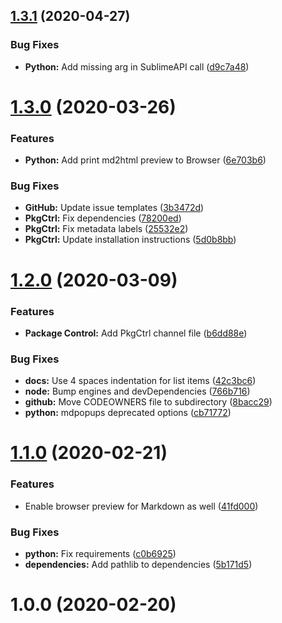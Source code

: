 ## [1.3.1](https://github.com/jrappen/sublime-print/compare/1.3.0...1.3.1) (2020-04-27)

### Bug Fixes

* **Python:** Add missing arg in SublimeAPI call ([d9c7a48](https://github.com/jrappen/sublime-print/commit/d9c7a48008fc2292f891a4376c6cd71825899158))

# [1.3.0](https://github.com/jrappen/sublime-print/compare/1.2.0...1.3.0) (2020-03-26)

### Features

* **Python:** Add print md2html preview to Browser ([6e703b6](https://github.com/jrappen/sublime-print/commit/6e703b6af5984b9b7560a449d11ecbee60bdbd7b))

### Bug Fixes

* **GitHub:** Update issue templates ([3b3472d](https://github.com/jrappen/sublime-print/commit/3b3472da26a00129a672ad941262c377f2ad3352))
* **PkgCtrl:** Fix dependencies ([78200ed](https://github.com/jrappen/sublime-print/commit/78200edac366608faebf2058ab2eeb4fa697e708))
* **PkgCtrl:** Fix metadata labels ([25532e2](https://github.com/jrappen/sublime-print/commit/25532e286565841e6749f5b5e9f7f197dd1b0997))
* **PkgCtrl:** Update installation instructions ([5d0b8bb](https://github.com/jrappen/sublime-print/commit/5d0b8bbdc09451c28761e7c3441fcac40502b148))

# [1.2.0](https://github.com/jrappen/sublime-print/compare/1.1.0...1.2.0) (2020-03-09)

### Features

* **Package Control:** Add PkgCtrl channel file ([b6dd88e](https://github.com/jrappen/sublime-print/commit/b6dd88e9914565acef38e2033ab2ac5f8254671c))

### Bug Fixes

* **docs:** Use 4 spaces indentation for list items ([42c3bc6](https://github.com/jrappen/sublime-print/commit/42c3bc6e13edfd648c3f01d31001355d03ec846b))
* **node:** Bump engines and devDependencies ([766b716](https://github.com/jrappen/sublime-print/commit/766b7168a181afea604962866fe2d99260bf1ef4))
* **github:** Move CODEOWNERS file to subdirectory ([8bacc29](https://github.com/jrappen/sublime-print/commit/8bacc2908547c0ac1d806f40ccd3e3f733f10624))
* **python:** mdpopups deprecated options ([cb71772](https://github.com/jrappen/sublime-print/commit/cb7177291fe665291f25250247a5a605a112cf52))

# [1.1.0](https://github.com/jrappen/sublime-print/compare/1.0.0...1.1.0) (2020-02-21)

### Features

* Enable browser preview for Markdown as well ([41fd000](https://github.com/jrappen/sublime-print/commit/41fd000e8e3c711fff2f16ea8cd6b09b428d9f40))

### Bug Fixes

* **python:** Fix requirements ([c0b6925](https://github.com/jrappen/sublime-print/commit/c0b69256a6ab2a359fa05968ebebce1390bc3496))
* **dependencies:** Add pathlib to dependencies ([5b171d5](https://github.com/jrappen/sublime-print/commit/5b171d5e77d27a6e0322fb1838aef23e0744aca4))

# 1.0.0 (2020-02-20)
